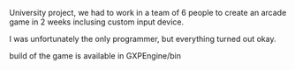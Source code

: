 University project, we had to work in a team of 6 people to create an arcade game in 2 weeks inclusing custom input device.

I was unfortunately the only programmer, but everything turned out okay.

build of the game is available in GXPEngine/bin
